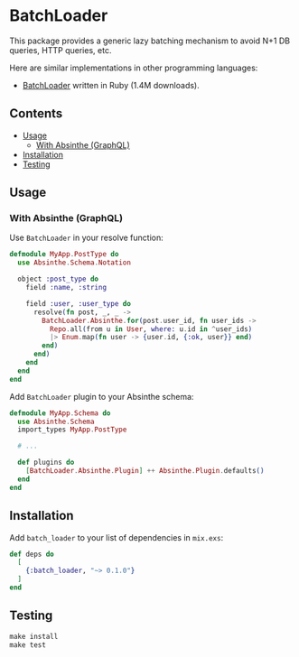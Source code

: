 # BatchLoader

This package provides a generic lazy batching mechanism to avoid N+1 DB queries, HTTP queries, etc.

Here are similar implementations in other programming languages:

* [BatchLoader](https://github.com/exaspark/batch-loader) written in Ruby (1.4M downloads).

## Contents

* [Usage](#usage)
  * [With Absinthe (GraphQL)](#with-absinthe-graphql)
* [Installation](#installation)
* [Testing](#testing)

## Usage

### With Absinthe (GraphQL)

Use `BatchLoader` in your resolve function:

```ex
defmodule MyApp.PostType do
  use Absinthe.Schema.Notation

  object :post_type do
    field :name, :string

    field :user, :user_type do
      resolve(fn post, _, _ ->
        BatchLoader.Absinthe.for(post.user_id, fn user_ids ->
          Repo.all(from u in User, where: u.id in ^user_ids)
          |> Enum.map(fn user -> {user.id, {:ok, user}} end)
        end)
      end)
    end
  end
end
```

Add `BatchLoader` plugin to your Absinthe schema:

```ex
defmodule MyApp.Schema do
  use Absinthe.Schema
  import_types MyApp.PostType

  # ...

  def plugins do
    [BatchLoader.Absinthe.Plugin] ++ Absinthe.Plugin.defaults()
  end
end
```

## Installation

Add `batch_loader` to your list of dependencies in `mix.exs`:

```ex
def deps do
  [
    {:batch_loader, "~> 0.1.0"}
  ]
end
```

## Testing

```ex
make install
make test
```
